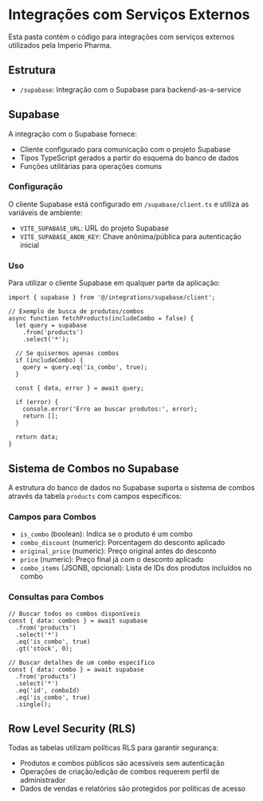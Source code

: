 
# Integrações com Serviços Externos

Esta pasta contém o código para integrações com serviços externos utilizados pela Imperio Pharma.

## Estrutura

- `/supabase`: Integração com o Supabase para backend-as-a-service

## Supabase

A integração com o Supabase fornece:
- Cliente configurado para comunicação com o projeto Supabase
- Tipos TypeScript gerados a partir do esquema do banco de dados
- Funções utilitárias para operações comuns

### Configuração

O cliente Supabase está configurado em `/supabase/client.ts` e utiliza as variáveis de ambiente:
- `VITE_SUPABASE_URL`: URL do projeto Supabase
- `VITE_SUPABASE_ANON_KEY`: Chave anônima/pública para autenticação inicial

### Uso

Para utilizar o cliente Supabase em qualquer parte da aplicação:

```tsx
import { supabase } from '@/integrations/supabase/client';

// Exemplo de busca de produtos/combos
async function fetchProducts(includeCombo = false) {
  let query = supabase
    .from('products')
    .select('*');
    
  // Se quisermos apenas combos
  if (includeCombo) {
    query = query.eq('is_combo', true);
  }
  
  const { data, error } = await query;
  
  if (error) {
    console.error('Erro ao buscar produtos:', error);
    return [];
  }
  
  return data;
}
```

## Sistema de Combos no Supabase

A estrutura do banco de dados no Supabase suporta o sistema de combos através da tabela `products` com campos específicos:

### Campos para Combos

- `is_combo` (boolean): Indica se o produto é um combo
- `combo_discount` (numeric): Porcentagem do desconto aplicado
- `original_price` (numeric): Preço original antes do desconto
- `price` (numeric): Preço final já com o desconto aplicado
- `combo_items` (JSONB, opcional): Lista de IDs dos produtos incluídos no combo

### Consultas para Combos

```tsx
// Buscar todos os combos disponíveis
const { data: combos } = await supabase
  .from('products')
  .select('*')
  .eq('is_combo', true)
  .gt('stock', 0);

// Buscar detalhes de um combo específico
const { data: combo } = await supabase
  .from('products')
  .select('*')
  .eq('id', comboId)
  .eq('is_combo', true)
  .single();
```

## Row Level Security (RLS)

Todas as tabelas utilizam políticas RLS para garantir segurança:
- Produtos e combos públicos são acessíveis sem autenticação
- Operações de criação/edição de combos requerem perfil de administrador
- Dados de vendas e relatórios são protegidos por políticas de acesso
